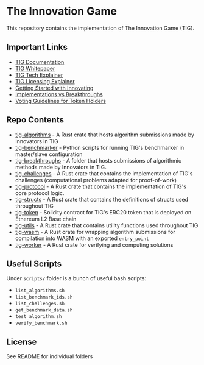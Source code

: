 # The Innovation Game

This repository contains the implementation of The Innovation Game (TIG).

## Important Links

* [TIG Documentation](https://docs.tig.foundation/)
* [TIG Whitepaper](docs/whitepaper.pdf)
* [TIG Tech Explainer](docs/tech/1_basics.md)
* [TIG Licensing Explainer](docs/guides/anatomy.md)
* [Getting Started with Innovating](docs/guides/innovating.md)
* [Implementations vs Breakthroughs](docs/guides/breakthroughs.md)
* [Voting Guidelines for Token Holders](docs/guides/voting.md)

## Repo Contents

* [tig-algorithms](./tig-algorithms/README.md) - A Rust crate that hosts algorithm submissions made by Innovators in TIG
* [tig-benchmarker](./tig-benchmarker/README.md) - Python scripts for running TIG's benchmarker in master/slave configuration
* [tig-breakthroughs](./tig-breakthroughs/README.md) - A folder that hosts submissions of algorithmic methods made by Innovators in TIG.
* [tig-challenges](./tig-challenges/README.md) - A Rust crate that contains the implementation of TIG's challenges (computational problems adapted for proof-of-work)
* [tig-protocol](./tig-protocol/README.md) - A Rust crate that contains the implementation of TIG's core protocol logic.
* [tig-structs](./tig-structs/README.md) - A Rust crate that contains the definitions of structs used throughout TIG
* [tig-token](./tig-token/README.md) - Solidity contract for TIG's ERC20 token that is deployed on Ethereum L2 Base chain
* [tig-utils](./tig-utils/README.md) - A Rust crate that contains utility functions used throughout TIG
* [tig-wasm](./tig-wasm/README.md) - A Rust crate for wrapping algorithm submissions for compilation into WASM with an exported `entry_point`
* [tig-worker](./tig-worker/README.md) - A Rust crate for verifying and computing solutions

## Useful Scripts

Under `scripts/` folder is a bunch of useful bash scripts:

* `list_algorithms.sh`
* `list_benchmark_ids.sh`
* `list_challenges.sh`
* `get_benchmark_data.sh`
* `test_algorithm.sh`
* `verify_benchmark.sh`

## License

See README for individual folders